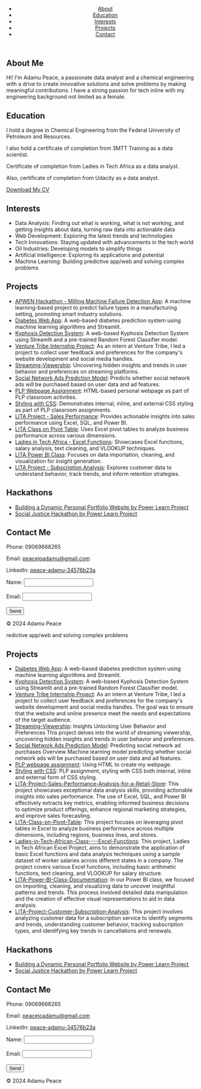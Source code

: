<!DOCTYPE html>
<html lang="en">
<head>
    <meta charset="UTF-8">
    <meta name="viewport" content="width=device-width, initial-scale=1.0">
    <title>Adamu Peace's Portfolio</title>
    <link rel="stylesheet" href="css_portfolio.css">
</head>
<body>
    <header>
        <nav>
            <ul>
                <li><a href="#about">About</a></li>
                <li><a href="#education">Education</a></li>
                <li><a href="#interests">Interests</a></li>
                <li><a href="#projects">Projects</a></li>
                <li><a href="#contact">Contact</a></li>
            </ul>
        </nav>
    </header>
    <main>
        <section id="about">
            <h1>About Me</h1>
            <p>Hi! I'm Adamu Peace, a passionate data analyst and a chemical engineering with a drive to create innovative solutions and solve problems by making meaningful contributions. I have a strong passion for tech inline with my engineering background not limited as a female.</p>
        </section>
        <section id="education">
            <h1>Education</h1>
            <p>I hold a degree in Chemical Engineering from the Federal University of Petroleum and Resources.</p>
            <p>I also hold a certificate of completion from 3MTT Training as a data scientist.</p>
            <p>Certificate of completion from Ladies in Tech Africa as a data analyst.</p>
            <p>Also, certificate of completion from Udacity as a data analyst.</p>
           <a href="https://drive.google.com/file/d/1hREw4FiT5HFM0w2Dvy9S7Qo5EWtXHOuX/view?usp=sharing" download>Download My CV</a>
        </section>
        <section id="interests">
            <h1>Interests</h1>
            <ul>
                <li>Data Analysis: Finding out what is working, what is not working, and getting insights about data, turning raw data into actionable data</li>
                <li>Web Development: Exploring the latest trends and technologies</li>
                <li>Tech Innovations: Staying updated with advancements in the tech world</li>
                <li>Oil Industries: Developing models to simplify things</li>
                <li>Artificial Intelligence: Exploring its applications and potential</li>
                <li>Machine Learning: Building predictive app/web and solving complex problems</li>
            </ul>
        </section>
        <section id="projects">
            <h1>Projects</h1>
            <ul>
                <li><a href="https://github.com/peace-adamu/APWEN-Hackathon.git">APWEN Hackathon - Milling Machine Failure Detection App</a>: A machine learning-based project to predict failure types in a manufacturing setting, promoting smart industry solutions.</li>
                <li><a href="https://github.com/peace-adamu/Diabetes_Web_App.git">Diabetes Web App</a>: A web-based diabetes prediction system using machine learning algorithms and Streamlit.</li>
                <li><a href="https://github.com/peace-adamu/KYPHOSIS-PREDICTION-APP">Kyphosis Detection System</a>: A web-based Kyphosis Detection System using Streamlit and a pre-trained Random Forest Classifier model.</li>
                <li><a href="https://github.com/peace-adamu/Venture-Tribe-Internship-Project-">Venture Tribe Internship Project</a>: As an intern at Venture Tribe, I led a project to collect user feedback and preferences for the company's website development and social media handles.</li>
                <li><a href="https://github.com/peace-adamu/Streaming-Viewership">Streaming-Viewership</a>: Uncovering hidden insights and trends in user behavior and preferences on streaming platforms.</li>
                <li><a href="https://github.com/peace-adamu/SocialNetworkAdv-Prediction-Application">Social Network Ads Prediction Model</a>: Predicts whether social network ads will be purchased based on user data and ad features.</li>
                <li><a href="https://github.com/PLP-WebTechnologies/plp-webtechnologies-classroom-introduction-to-html-aug-2024-week-1">PLP Webpage Assignment</a>: HTML-based personal webpage as part of PLP classroom activities.</li>
                <li><a href="https://github.com/PLP-WebTechnologies/introduction-to-css-peace-adamu">Styling with CSS</a>: Demonstrates internal, inline, and external CSS styling as part of PLP classroom assignments.</li>
                <li><a href="https://github.com/peace-adamu/LITA-Project-Sales-Performance-Analysis-for-a-Retail-Store.git">LITA Project - Sales Performance</a>: Provides actionable insights into sales performance using Excel, SQL, and Power BI.</li>
                <li><a href="https://github.com/peace-adamu/LITA-Class-on-Pivot-Table.git">LITA Class on Pivot Table</a>: Uses Excel pivot tables to analyze business performance across various dimensions.</li>
                <li><a href="https://github.com/peace-adamu/Ladies-in-Tech-African-Class----Excel-Functions.git">Ladies in Tech Africa - Excel Functions</a>: Showcases Excel functions, salary analysis, text cleaning, and VLOOKUP techniques.</li>
                <li><a href="https://github.com/peace-adamu/LITA-Power-BI-Class-Documentation.git">LITA Power BI Class</a>: Focuses on data importation, cleaning, and visualization for insight generation.</li>
                <li><a href="https://github.com/peace-adamu/LITA-Project-Customer-Subscription-Analysis.git">LITA Project - Subscription Analysis</a>: Explores customer data to understand behavior, track trends, and inform retention strategies.</li>
            </ul>
        </section>
        <section id="awards">
            <h1>Hackathons</h1>
            <ul>
                <li><a href="https://drive.google.com/file/d/1Gda7C8mjH3A77ASEp0hKbUKC0Ymc1ZUx/view?usp=sharing">Building a Dynamic Personal Portfolio Website by Power Learn Project</a></li>
                <li><a href="https://drive.google.com/file/d/1mmAtKWCJRvSPSgf64k9YpeMNkotZdQLJ/view?usp=sharing">Social Justice Hackathon by Power Learn Project</a></li>
            </ul>
        </section>
        <section id="contact">
            <h1>Contact Me</h1>
            <p>Phone: 09069668265</p>
            <p>Email: <a href="mailto:peacejoadamu@gmail.com">peacejoadamu@gmail.com</a></p>
            <p>LinkedIn: <a href="https://www.linkedin.com/in/peace-adamu-34576b23a">peace-adamu-34576b23a</a></p>
            <form>
                <label for="name">Name:</label>
                <input type="text" id="name" name="name"><br><br>
                <label for="email">Email:</label>
                <input type="email" id="email" name="email"><br><br>
                <input type="submit" value="Send">
            </form>
        </section>
    </main>
    <footer>
        <p>&copy; 2024 Adamu Peace</p>
    </footer>
</body>
</html>
redictive app/web and solving complex problems</li>
            </ul>
        </section>
        <section id="projects">
            <h1>Projects</h1>
            <ul>
                <li><a href="https://github.com/peace-adamu/Diabetes-Web-App">Diabetes Web App</a>: A web-based diabetes prediction system using machine learning algorithms and Streamlit.</li>
                <li><a href="https://github.com/peace-adamu/KYPHOSIS-PREDICTION-APP">Kyphosis Detection System</a>: A web-based Kyphosis Detection System using Streamlit and a pre-trained Random Forest Classifier model.</li>
                <li><a href="https://github.com/peace-adamu/Venture-Tribe-Internship-Project-">Venture Tribe Internship Project</a>: As an intern at Venture Tribe, I led a project to collect user feedback and preferences for the company's website development and social media handles. The goal was to ensure that the website and online presence meet the needs and expectations of the target audience.</li>
                <li><a href="https://github.com/peace-adamu/Streaming-Viewership">Streaming-Viewership</a>: Insights Unlocking User Behavior and Preferences This project delves into the world of streaming viewership, uncovering hidden insights and trends in user behavior and preferences.</li>
                <li><a href="https://github.com/peace-adamu/SocialNetworkAdv-Prediction-Application">Social Network Ads Prediction Model</a>: Predicting social network ad purchases Overview Machine learning model predicting whether social network ads will be purchased based on user data and ad features.</li>
                <li><a href="https://github.com/PLP-WebTechnologies/plp-webtechnologies-classroom-introduction-to-html-aug-2024-week-1">PLP webpage assignment</a>: Using HTML to create my webpage.</li>
                <li><a href="https://github.com/PLP-WebTechnologies/introduction-to-css-peace-adamu">Styling with CSS</a>: PLP assignment, styling with CSS both internal, inline and external form of CSS styling.</li>
                <li><a href="https://github.com/peace-adamu/LITA-Project-Sales-Performance-Analysis-for-a-Retail-Store.git">LITA-Project-Sales-Performance-Analysis-for-a-Retail-Store</a>: This project showcases exceptional data analysis skills, providing actionable insights into sales performance. The use of Excel, SQL, and Power BI effectively extracts key metrics, enabling informed business decisions to optimize product offerings, enhance regional marketing strategies, and improve sales forecasting.</li>
                <li><a href="https://github.com/peace-adamu/LITA-Class-on-Pivot-Table.git">LITA-Class-on-Pivot-Table</a>: This project focuses on leveraging pivot tables in Excel to analyze business performance across multiple dimensions, including regions, business lines, and stores.</li>
                <li><a href="https://github.com/peace-adamu/Ladies-in-Tech-African-Class----Excel-Functions.git">Ladies-in-Tech-African-Class----Excel-Functions</a>: This project, Ladies in Tech African Excel Project, aims to demonstrate the application of basic Excel functions and data analysis techniques using a sample dataset of worker salaries across different states in a company. The project covers various Excel functions, including basic arithmetic functions, text cleaning, and VLOOKUP for salary structure.</li>
                <li><a href="https://github.com/peace-adamu/LITA-Power-BI-Class-Documentation.git">LITA-Power-BI-Class-Documentation</a>: In our Power BI class, we focused on importing, cleaning, and visualizing data to uncover insightful patterns and trends. This process involved detailed data manipulation and the creation of effective visual representations to aid in data analysis.</li>
                <li><a href="https://github.com/peace-adamu/LITA-Project-Customer-Subscription-Analysis.git">LITA-Project-Customer-Subscription-Analysis</a>: This project involves analyzing customer data for a subscription service to identify segments and trends, understanding customer behavior, tracking subscription types, and identifying key trends in cancellations and renewals.</li>
            </ul>
        </section>
        <section id="awards">
            <h1>Hackathons</h1>
            <ul>
                <li><a href="https://drive.google.com/file/d/1Gda7C8mjH3A77ASEp0hKbUKC0Ymc1ZUx/view?usp=sharing">Building a Dynamic Personal Portfolio Website by Power Learn Project</a></li>
                <li><a href="https://drive.google.com/file/d/1mmAtKWCJRvSPSgf64k9YpeMNkotZdQLJ/view?usp=sharing">Social Justice Hackathon by Power Learn Project</a></li>
            </ul>
        </section>
        <section id="contact">
            <h1>Contact Me</h1>
            <p>Phone: 09069668265</p>
            <p>Email: <a href="mailto:peacejoadamu@gmail.com">peacejoadamu@gmail.com</a></p>
            <p>LinkedIn: <a href="https://www.linkedin.com/in/peace-adamu-34576b23a">peace-adamu-34576b23a</a></p>
            <form>
                <label for="name">Name:</label>
                <input type="text" id="name" name="name"><br><br>
                <label for="email">Email:</label>
                <input type="email" id="email" name="email"><br><br>
                <input type="submit" value="Send">
            </form>
        </section>
    </main>
    <footer>
        <p>&copy; 2024 Adamu Peace</p>
    </footer>
</body>
</html>
